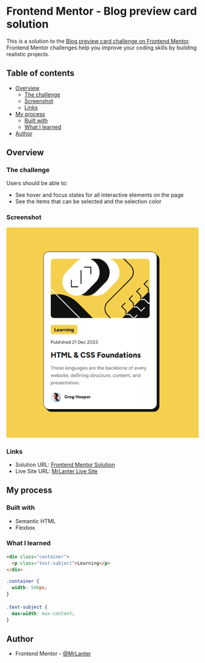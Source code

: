 # Frontend Mentor - Blog preview card solution

This is a solution to the [Blog preview card challenge on Frontend Mentor](https://www.frontendmentor.io/challenges/blog-preview-card-ckPaj01IcS). Frontend Mentor challenges help you improve your coding skills by building realistic projects. 

## Table of contents

- [Overview](#overview)
  - [The challenge](#the-challenge)
  - [Screenshot](#screenshot)
  - [Links](#links)
- [My process](#my-process)
  - [Built with](#built-with)
  - [What I learned](#what-i-learned)
- [Author](#author)

## Overview

### The challenge

Users should be able to:

- See hover and focus states for all interactive elements on the page
- See the items that can be selected and the selection color

### Screenshot

![](./final-view.png)

### Links

- Solution URL: [Frontend Mentor Solution](https://www.frontendmentor.io/solutions/html-semantic-responsive-using-flexbox-with-hover-and-selection-ujNU4cZsqV)
- Live Site URL: [MrLanter Live Site](https://mrlanter.github.io/blog-preview-card-main-Frontend-Mentor/)

## My process

### Built with

- Semantic HTML
- Flexbox

### What I learned

```html
<div class="container">
  <p class="text-subject">Learning</p>
</div>
```
```css
.container {
  width: 500px;
}

.text-subject {
  max-width: max-content;
}
```

## Author

- Frontend Mentor - [@MrLanter](https://www.frontendmentor.io/profile/MrLanter)
